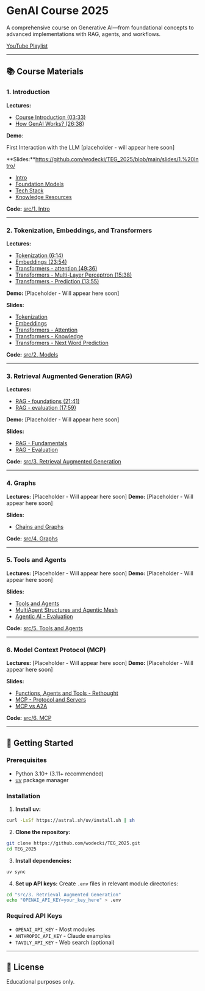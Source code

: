 # GenAI Course 2025

A comprehensive course on Generative AI—from foundational concepts to advanced implementations with RAG, agents, and workflows.

[YouTube Playlist](https://www.youtube.com/playlist?list=PLOiItT5FLNRqp8sK9t-Hi2xRjZgg1SE44)

---

## 📚 Course Materials

### 1. Introduction
**Lectures:** 
- [Course Introduction (03:33)](https://www.youtube.com/watch?v=46FcfsccTyk)
- [How GenAI Works? (26:38)](https://youtu.be/q-As4OK1f5E)

**Demo**:

First Interaction with the LLM [placeholder - will appear here soon]

**Slides:**https://github.com/wodecki/TEG_2025/blob/main/slides/1.%20Intro/

- [Intro](https://github.com/wodecki/TEG_2025/blob/main/slides/1.%20Intro/0.%20Intro.pptx)
- [Foundation Models](https://github.com/wodecki/TEG_2025/blob/main/slides/1.%20Intro/1.%20Intro%20-%20Foundation%20models.pptx)
- [Tech Stack](https://github.com/wodecki/TEG_2025/blob/main/slides/1.%20Intro/2.%20Tech%20Stack.pptx)
- [Knowledge Resources](https://github.com/wodecki/TEG_2025/blob/main/slides/1.%20Intro/3.%20Knowledge%20Resources.pptx)

**Code:** [src/1. Intro](https://github.com/wodecki/TEG_2025/tree/main/src/1.%20Intro)

---

### 2. Tokenization, Embeddings, and Transformers
**Lectures:** 
- [Tokenization (6:14)](https://youtu.be/mltPLwiCPZM)
- [Embeddings (23:54)](https://youtu.be/P2DnCGjcukA)
- [Transformers - attention (49:36)](https://youtu.be/8iarkQsyzbw)
- [Transformers - Multi-Layer Perceptron (15:38)](https://youtu.be/hpQcTglAByo)
- [Transformers - Prediction (13:55)](https://youtu.be/4pRkJuKTaR0)

**Demo:** [Placeholder - Will appear here soon]

**Slides:**
- [Tokenization](https://github.com/wodecki/TEG_2025/blob/main/slides/2.%20Transformers/1.%20Tokenization.pptx)
- [Embeddings](https://github.com/wodecki/TEG_2025/blob/main/slides/2.%20Transformers/2.%20Embeddings.pptx)
- [Transformers - Attention](https://github.com/wodecki/TEG_2025/blob/main/slides/2.%20Transformers/3.1.%20Transformers%20-%20attention.pptx)
- [Transformers - Knowledge](https://github.com/wodecki/TEG_2025/blob/main/slides/2.%20Transformers/3.2.%20Transformers%20-%20knowledge.pptx)
- [Transformers - Next Word Prediction](https://github.com/wodecki/TEG_2025/blob/main/slides/2.%20Transformers/3.3.%20Transformers%20-%20next%20word%20prediction.pptx)

**Code:** [src/2. Models](https://github.com/wodecki/TEG_2025/tree/main/src/2.%20Models)

---

### 3. Retrieval Augmented Generation (RAG)
**Lectures:** 
- [RAG - foundations (21:41)](https://youtu.be/xtctSETgUgM)
- [RAG - evaluation (17:59)](https://youtu.be/MiTLJKbO1Q8)

**Demo:** [Placeholder - Will appear here soon]

**Slides:**
- [RAG - Fundamentals](https://github.com/wodecki/TEG_2025/blob/main/slides/3.%20Retrieval%20Augmented%20Generation/1.%20RAG%20-%20fundamentals.pptx)
- [RAG - Evaluation](https://github.com/wodecki/TEG_2025/blob/main/slides/3.%20Retrieval%20Augmented%20Generation/2.%20RAG%20-%20evaluation.pptx)

**Code:** [src/3. Retrieval Augmented Generation](https://github.com/wodecki/TEG_2025/tree/main/src/3.%20Retrieval%20Augmented%20Generation)

---

### 4. Graphs
**Lectures:** [Placeholder - Will appear here soon]
**Demo:** [Placeholder - Will appear here soon]

**Slides:**
- [Chains and Graphs](https://github.com/wodecki/TEG_2025/blob/main/slides/4.%20Graphs/1.%20Chains%20and%20graphs.pptx)

**Code:** [src/4. Graphs](https://github.com/wodecki/TEG_2025/tree/main/src/4.%20Graphs)

---

### 5. Tools and Agents
**Lectures:** [Placeholder - Will appear here soon]
**Demo:** [Placeholder - Will appear here soon]

**Slides:**
- [Tools and Agents](https://github.com/wodecki/TEG_2025/blob/main/slides/5.%20Tools%20and%20Agents/1.%20Tools%20and%20agents.pptx)
- [MultiAgent Structures and Agentic Mesh](https://github.com/wodecki/TEG_2025/blob/main/slides/5.%20Tools%20and%20Agents/2.%20MultiAgent%20Structures%20and%20Agentic%20Mesh.pptx)
- [Agentic AI - Evaluation](https://github.com/wodecki/TEG_2025/blob/main/slides/5.%20Tools%20and%20Agents/3.%20Agentic%20AI%20-%20evaluation.pptx)

**Code:** [src/5. Tools and Agents](https://github.com/wodecki/TEG_2025/tree/main/src/5.%20Tools%20and%20Agents)

---

### 6. Model Context Protocol (MCP)
**Lectures:** [Placeholder - Will appear here soon]
**Demo:** [Placeholder - Will appear here soon]

**Slides:**
- [Functions, Agents and Tools - Rethought](https://github.com/wodecki/TEG_2025/blob/main/slides/6.%20MCP/1.%20Functions%20Agents%20and%20Tools%20-%20rethinked.pptx)
- [MCP - Protocol and Servers](https://github.com/wodecki/TEG_2025/blob/main/slides/6.%20MCP/2.%20MCP%20-%20Protocol%20and%20Servers.pptx)
- [MCP vs A2A](https://github.com/wodecki/TEG_2025/blob/main/slides/6.%20MCP/3.%20MCP%20vs%20A2A.pptx)

**Code:** [src/6. MCP](https://github.com/wodecki/TEG_2025/tree/main/src/6.%20MCP)

---

## 🚀 Getting Started

### Prerequisites
- Python 3.10+ (3.11+ recommended)
- [uv](https://github.com/astral-sh/uv) package manager

### Installation

1. **Install uv:**
```bash
curl -LsSf https://astral.sh/uv/install.sh | sh
```

2. **Clone the repository:**
```bash
git clone https://github.com/wodecki/TEG_2025.git
cd TEG_2025
```

3. **Install dependencies:**
```bash
uv sync
```

4. **Set up API keys:**
Create `.env` files in relevant module directories:
```bash
cd "src/3. Retrieval Augmented Generation"
echo "OPENAI_API_KEY=your_key_here" > .env
```

### Required API Keys
- `OPENAI_API_KEY` - Most modules
- `ANTHROPIC_API_KEY` - Claude examples
- `TAVILY_API_KEY` - Web search (optional)

---

## 📝 License

Educational purposes only.
